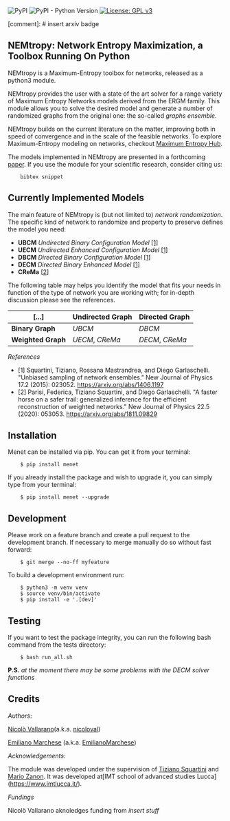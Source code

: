 ![PyPI](https://img.shields.io/pypi/v/nemtropy)
![PyPI - Python Version](https://img.shields.io/pypi/pyversions/nemtropy)
[![License: GPL v3](https://img.shields.io/badge/License-GPLv3-blue.svg)](https://www.gnu.org/licenses/gpl-3.0)

[comment]: # insert arxiv badge

NEMtropy: Network Entropy Maximization, a Toolbox Running On Python
-------------------------------------------------------------------

NEMtropy is a Maximum-Entropy toolbox for networks, released as a python3 module. 

NEMtropy provides the user with a state of the art solver for a range variety of Maximum Entropy Networks models derived from the ERGM family.
This module allows you to solve the desired model and generate a number of randomized graphs from the original one: the so-called _graphs ensemble_.

NEMtropy builds on the current literature on the matter, improving both in speed of convergence and in the scale of the feasible networks.
To explore Maximum-Entropy modeling on networks, checkout [Maximum Entropy Hub](https://meh.imtlucca.it/).

The models implemented in NEMtropy are presented in a forthcoming [paper](arxiv).
If you use the module for your scientific research, consider citing us:

```
    bibtex snippet
```

## Currently Implemented Models
The main feature of NEMtropy is (but not limited to) *network randomization*. 
The specific kind of network to randomize and property to preserve defines the model you need:

* **UBCM** *Undirected Binary Configuration Model* [[1]](#1)
* **UECM** *Undirected Enhanced Configuration Model* [[1]](#1)
* **DBCM** *Directed Binary Configuration Model* [[1]](#1)
* **DECM** *Directed Binary Enhanced Model* [[1]](#1)
* **CReMa** [[2]](#2)

The following table may helps you identify the model that fits your needs in function of the type of network you are working with;
for in-depth discussion please see the references.

[...] | Undirected Graph | Directed Graph
----- | ---------------- | -------------- 
**Binary Graph** | *UBCM* | *DBCM* 
**Weighted Graph** | *UECM*, *CReMa*  | *DECM*, *CReMa*

_References_

* <a id="1">[1]</a>
    Squartini, Tiziano, Rossana Mastrandrea, and Diego Garlaschelli.
    "Unbiased sampling of network ensembles."
    New Journal of Physics 17.2 (2015): 023052.
    https://arxiv.org/abs/1406.1197
* <a id="2">[2]</a>
    Parisi, Federica, Tiziano Squartini, and Diego Garlaschelli.
    "A faster horse on a safer trail: generalized inference for the efficient reconstruction of weighted networks."
    New Journal of Physics 22.5 (2020): 053053.
    https://arxiv.org/abs/1811.09829


Installation
------------

Menet can be installed via pip. You can get it from your terminal:

```
    $ pip install menet
```

If you already install the package and wish to upgrade it,
you can simply type from your terminal:

```
    $ pip install menet --upgrade
```

Development
-----------
Please work on a feature branch and create a pull request to the development 
branch. If necessary to merge manually do so without fast forward:

```
    $ git merge --no-ff myfeature
```

To build a development environment run:

```
    $ python3 -m venv venv 
    $ source venv/bin/activate 
    $ pip install -e '.[dev]'
```

Testing
-------
If you want to test the package integrity, you can run the following 
bash command from the tests directory:

```
    $ bash run_all.sh
```

__P.S.__ _at the moment there may be some problems with the DECM solver functions_

Credits
-------

_Authors_:

[Nicolò Vallarano](http://www.imtlucca.it/en/nicolo.vallarano/)(a.k.a. [nicoloval](https://github.com/nicoloval))

[Emiliano Marchese](https://www.imtlucca.it/en/emiliano.marchese/) (a.k.a. [EmilianoMarchese](https://github.com/EmilianoMarchese))

_Acknowledgements:_

The module was developed under the supervision of [Tiziano Squartini](http://www.imtlucca.it/en/tiziano.squartini/) and  [Mario Zanon](http://www.imtlucca.it/it/mario.zanon/).
It was developed at[IMT school of advanced studies Lucca] (https://www.imtlucca.it/). 

_Fundings_

Nicolò Vallarano aknoledges funding from _insert stuff_ 
